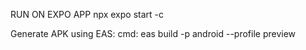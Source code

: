 RUN ON EXPO APP
npx expo start -c

Generate APK using EAS:
cmd: eas build -p android --profile preview
